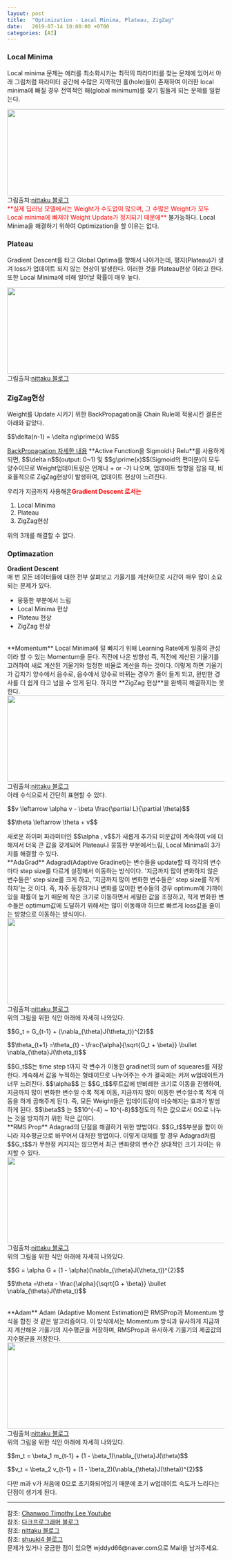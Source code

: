 ```yaml
---
layout: post
title:  "Optimization - Local Minima, Plateau, ZigZag"
date:   2019-07-14 10:00:00 +0700
categories: [AI]
---
```


### Local Minima
<script type="text/javascript" src="https://cdn.mathjax.org/mathjax/latest/MathJax.js?config=TeX-AMS_HTML"></script>

Local minima 문제는 에러를 최소화시키는 최적의 파라미터를 찾는 문제에 있어서 아래 그림처럼 파라미터 공간에 수많은 지역적인 홀(hole)들이 존재하여 이러한 local minima에 빠질 경우 전역적인 해(global minimum)를 찾기 힘들게 되는 문제를 일컫는다.  

<div><img src="https://t1.daumcdn.net/cfile/tistory/9965444D5B627B4412" height="200" width="600" />
</div>
그림출처:<a href="https://nittaku.tistory.com/271">nittaku 블로그</a><br>
<span style ="color: red">**실제 딥러닝 모델에서는 Weight가 수도없이 많으며, 그 수많은 Weight가 모두 Local minima에 빠져야 Weight Update가 정지되기 때문에**</span> 불가능하다. Local Minima을 해결하기 위하여 Optimization을 할 이유는 없다.  

### Plateau
Gradient Descent를 타고 Global Optima를 향해서 나아가는데, 평지(Plateau)가 생겨 loss가 업데이트 되지 않는 현상이 발생한다. 이러한 것을 Plateau현상 이라고 한다. 또한 Local Minima에 비해 일어날 확률이 매우 높다.  
<div><img src="https://t1.daumcdn.net/cfile/tistory/9933BB4C5B627B4514" height="200" width="600" />
</div>
그림출처:<a href="https://nittaku.tistory.com/271">nittaku 블로그</a><br>

### ZigZag현상
Weight를 Update 시키기 위한 BackPropagation을 Chain Rule에 적용시킨 결론은 아래와 같았다.  
<p>$$\delta(n-1) = \delta ng\prime(x) W$$</p>
<a href="https://wjddyd66.github.io/ai/2019/07/13/A.I-Backpropagation.html">BackPropagation 자세한 내용</a>  
**Active Function을 Sigmoid나 Relu**를 사용하게 되면, <span>$$\delta n$$</span>(output: 0~1) 및 <span>$$g\prime(x)$$</span>(Sigmoid의 편미분)이 모두 양수이므로 Weight업데이트량은 언제나 + or -가 나오며, 업데이트 방향을 잡을 때, 비효율적으로 ZigZag현상이 발생하여, 업데이트 현상이 느려진다.  

우리가 지금까지 사용해온<span style ="color: red">**Gradient Descent 로서는**</span>  
1. Local Minima
2. Plateau
3. ZigZag현상

위의 3개를 해결할 수 없다.  

### Optimazation
**Gradient Descent**  
매 번 모든 데이터들에 대한 전부 살펴보고 기울기를 계산하므로 시간이 매우 많이 소요되는 문제가 있다.  
 - 뭉뚱한 부분에서 느림
 - Local Minima 현상 
 - Plateau 현상
 - ZigZag 현상


<br>
**Momentum**  
Local Minima에 덜 빠지기 위해 Learning Rate에게 일종의 관성이라 할 수 있는 Momentum을 둔다. 직전에 나온 방향성 즉, 직전에 계산된 기울기를 고려하여 새로 계산된 기울기와 일정한 비율로 계산을 하는 것이다. 이렇게 하면 기울기가 갑자기 양수에서 음수로, 음수에서 양수로 바뀌는 경우가 줄어 들게 되고, 완만한 경사를 더 쉽게 타고 넘을 수 있게 된다.  
하지만 **ZigZag 현상**을 완벽히 해결하지는 못한다.  
<div><img src="https://t1.daumcdn.net/cfile/tistory/9929D1405B629B7635" height="200" width="600" />
</div>
그림출처:<a href="https://nittaku.tistory.com/271">nittaku 블로그</a><br>
아래 수식으로서 간단히 표현할 수 있다.  
<p>$$v \leftarrow \alpha v -  \beta \frac{\partial L}{\partial \theta}$$</p>
<p>$$\theta \leftarrow \theta + v$$</p>
새로운 하이퍼 파라미터인 <span>$$\alpha , v$$</span>가 새롭게 추가되 미분값이 계속하여 v에 더해져서 더욱 큰 값을 갖게되어 Plateau나 뭉뚱한 부분에서느림, Local Minima의 3가지를 해결할 수 있다.  

<br>
**AdaGrad**  
Adagrad(Adaptive Gradinet)는 변수들을 update할 때 각각의 변수마다 step size를 다르게 설정해서 이동하는 방식이다.  
'지금까지 많이 변화하지 않은 변수들은' step size를 크게 하고,  
'지금까지 많이 변화한 변수들은' step size를 작게 하자'는 것 이다.  
즉, 자주 등장하거나 변화를 많이한 변수들의 경우 optimum에 가까이 있을 확률이 높기 때문에 작은 크기로 이동하면서 세밀한 값을 조정하고, 적게 변화한 변수들은 optimum값에 도달하기 위해서는 많이 이동해야 하므로 빠르게 loss값을 줄이는 방향으로 이동하는 방식이다.  
<div><img src="https://t1.daumcdn.net/cfile/tistory/99A5C94C5B629B7A0A" height="200" width="600" />
</div>
그림출처:<a href="https://nittaku.tistory.com/271">nittaku 블로그</a><br>
위의 그림을 위한 식안 아래에 자세히 나와있다.  
<p>$$G_t = G_{t-1} + (\nabla_{\theta}J(\theta_t))^{2}$$</p>
<p>$$\theta_{t+1} =\theta_{t} - \frac{\alpha}{\sqrt{G_t + \beta}} \bullet  \nabla_{\theta}J(\theta_t)$$</p>
<span>$$G_t$$</span>는 time step t까지 각 변수가 이동한 gradinet의 sum of squeares를 저장한다.  
계속해서 값을 누적하는 형태이므로 나누어주는 수가 결국에는 커져 w업데이트가 너무 느려진다.  
<span>$$\alpha$$ </span>는 <span>$$G_t$$</span>루트값에 반비례한 크기로 이동을 진행하여, 지금까지 많이 변화한 변수일 수록 적게 이동, 지금까지 많이 이동한 변수일수록 적게 이동을 하게 곱해주게 된다.  
즉, 모든 Weight들은 업데이트량이 비슷해지는 효과가 발생하게 된다.  
<span>$$\beta$$ </span>는 <span>$$10^{-4} ~ 10^{-8}$$</span>정도의 작은 값으로서 0으로 나누는 것을 방지하기 위한 작은 값이다.  

<br>
**RMS Prop**  
Adagrad의 단점을 해결하기 위한 방법이다.  
<span>$$G_t$$</span>부분을 합이 아니라 지수평균으로 바꾸어서 대처한 방법이다.  
이렇게 대체를 할 경우 Adagrad처럼 <span>$$G_t$$</span>가 무한정 커지지는 않으면서 최근 변화량의 변수간 상대적인 크기 차이는 유지할 수 있다.  
<div><img src="https://t1.daumcdn.net/cfile/tistory/99BE71425B629B7A09" height="200" width="600" />
</div>
그림출처:<a href="https://nittaku.tistory.com/271">nittaku 블로그</a><br>
위의 그림을 위한 식안 아래에 자세히 나와있다.  
<p>$$G = \alpha G + (1 - \alpha)(\nabla_{\theta}J(\theta_t))^{2}$$</p>
<p>$$\theta =\theta - \frac{\alpha}{\sqrt{G + \beta}} \bullet  \nabla_{\theta}J(\theta_t)$$</p>

<br>
**Adam**  
Adam (Adaptive Moment Estimation)은 RMSProp과 Momentum 방식을 합친 것 같은 알고리즘이다. 이 방식에서는 Momentum 방식과 유사하게 지금까지 계산해온 기울기의 지수평균을 저장하며, RMSProp과 유사하게 기울기의 제곱값의 지수평균을 저장한다.  

<div><img src="https://t1.daumcdn.net/cfile/tistory/997ADD3F5B629B7B04" height="200" width="600" />
</div>
그림출처:<a href="https://nittaku.tistory.com/271">nittaku 블로그</a><br>
위의 그림을 위한 식안 아래에 자세히 나와있다.  
<p>$$m_t = \beta_1 m_{t-1} + (1 - \beta_1)\nabla_{\theta}J(\theta)$$</p>
<p>$$v_t = \beta_2 v_{t-1} + (1 - \beta_2)(\nabla_{\theta}J(\theta))^{2}$$</p>

다만 m과 v가 처음에 0으로 초기화되어있기 때문에 초기 w업데이트 속도가 느리다는 단점이 생기게 된다.  




<hr>
참조: <a href="https://www.youtube.com/watch?v=cyPwxarw3XY&list=PL1H8jIvbSo1q6PIzsWQeCLinUj_oPkLjc&index=2">Chanwoo Timothy Lee Youtube</a> <br>
참조: <a href="https://darkpgmr.tistory.com/148">다크프로그래머 블로그</a><br>
참조: <a href="https://nittaku.tistory.com/271">nittaku 블로그</a><br>
참조: <a href="http://shuuki4.github.io/deep%20learning/2016/05/20/Gradient-Descent-Algorithm-Overview.html">shuuki4 블로그</a><br>
문제가 있거나 궁금한 점이 있으면 wjddyd66@naver.com으로  Mail을 남겨주세요.